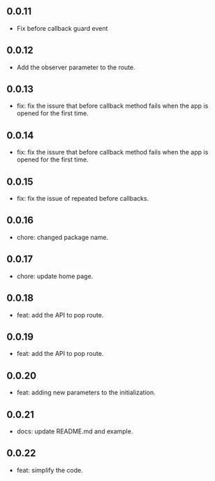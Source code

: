 ## 0.0.11

* Fix before callback guard event

## 0.0.12

* Add the observer parameter to the route.

## 0.0.13

* fix: fix the issure that before callback method fails when the app is opened for the first time.

## 0.0.14

* fix: fix the issure that before callback method fails when the app is opened for the first time.

## 0.0.15

* fix: fix the issue of repeated before callbacks.

## 0.0.16

* chore: changed package name.

## 0.0.17

* chore: update home page. 

## 0.0.18

* feat: add the API to pop route.

## 0.0.19

* feat: add the API to pop route.

## 0.0.20

* feat: adding new parameters to the initialization.

## 0.0.21

* docs: update README.md and example.

## 0.0.22

* feat: simplify the code.

